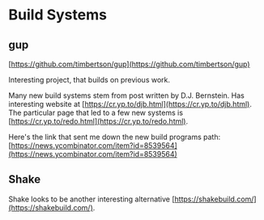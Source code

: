# Build Systems

## gup

[https://github.com/timbertson/gup](https://github.com/timbertson/gup)

Interesting project, that builds on previous work.

Many new build systems stem from post written by D.J. Bernstein. Has
interesting website at
[https://cr.yp.to/djb.html](https://cr.yp.to/djb.html). The particular
page that led to a few new systems is
[https://cr.yp.to/redo.html](https://cr.yp.to/redo.html).

Here's the link that sent me down the new build programs path:
[https://news.ycombinator.com/item?id=8539564](https://news.ycombinator.com/item?id=8539564)


## Shake

Shake looks to be another interesting alternative
[https://shakebuild.com/](https://shakebuild.com/).

